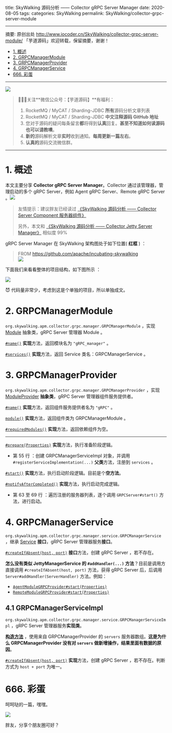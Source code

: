 title: SkyWalking 源码分析 —— Collector gRPC Server Manager
date: 2020-08-05
tags:
categories: SkyWalking
permalink: SkyWalking/collector-grpc-server-module

-------

摘要: 原创出处 http://www.iocoder.cn/SkyWalking/collector-grpc-server-module/ 「芋道源码」欢迎转载，保留摘要，谢谢！

- [1. 概述](http://www.iocoder.cn/SkyWalking/collector-grpc-server-module/)
- [2. GRPCManagerModule](http://www.iocoder.cn/SkyWalking/collector-grpc-server-module/)
- [3. GRPCManagerProvider](http://www.iocoder.cn/SkyWalking/collector-grpc-server-module/)
- [4. GRPCManagerService](http://www.iocoder.cn/SkyWalking/collector-grpc-server-module/)
- [666. 彩蛋](http://www.iocoder.cn/SkyWalking/collector-grpc-server-module/)

-------

![](http://www.iocoder.cn/images/common/wechat_mp_2017_07_31.jpg)

> 🙂🙂🙂关注**微信公众号：【芋道源码】**有福利：  
> 1. RocketMQ / MyCAT / Sharding-JDBC **所有**源码分析文章列表  
> 2. RocketMQ / MyCAT / Sharding-JDBC **中文注释源码 GitHub 地址**  
> 3. 您对于源码的疑问每条留言**都**将得到**认真**回复。**甚至不知道如何读源码也可以请教噢**。  
> 4. **新的**源码解析文章**实时**收到通知。**每周更新一篇左右**。  
> 5. **认真的**源码交流微信群。

-------

# 1. 概述

本文主要分享 **Collector gRPC Server Manager**。Collector 通过该管理器，管理启动的多个 gRPC Server，例如 Agent gRPC Server、Remote gRPC Server 。![](http://www.iocoder.cn/images/SkyWalking/2020_08_05/02.png)

> 友情提示：建议胖友已经读过 [《SkyWalking 源码分析 —— Collector Server Component 服务器组件》](http://www.iocoder.cn/SkyWalking/collector-server-component/?self)
> 
> 另外，本文和 [《SkyWalking 源码分析 —— Collector Jetty Server Manager》](http://www.iocoder.cn/SkyWalking/collector-jetty-server-module/?self) 相似度 99%

gRPC Server Manager 在 SkyWalking 架构图处于如下位置( **红框** ) ：

> FROM https://github.com/apache/incubating-skywalking  
> ![](http://www.iocoder.cn/images/SkyWalking/2020_08_05/01.jpeg)

下面我们来看看整体的项目结构，如下图所示 ：

![](http://www.iocoder.cn/images/SkyWalking/2020_08_05/03.png)

😈 代码量非常少，考虑到这是个单独的项目，所以单独成文。

# 2. GRPCManagerModule

`org.skywalking.apm.collector.grpc.manager.GRPCManagerModule` ，实现 [Module](https://github.com/YunaiV/skywalking/blob/40823179d7228207b06b603b9a1c09dfc4f78593/apm-collector/apm-collector-core/src/main/java/org/skywalking/apm/collector/core/module/Module.java) 抽象类，gRPC Server 管理器 Module 。

[`#name()`](https://github.com/YunaiV/skywalking/blob/621598af465bfcefee3432c2ef80aff25a33f1bf/apm-collector/apm-collector-grpc-manager/collector-grpc-manager-define/src/main/java/org/skywalking/apm/collector/grpc/manager/GRPCManagerModule.java#L33) **实现**方法，返回模块名为 `"gRPC_manager"` 。

[`#services()`](https://github.com/YunaiV/skywalking/blob/621598af465bfcefee3432c2ef80aff25a33f1bf/apm-collector/apm-collector-grpc-manager/collector-grpc-manager-define/src/main/java/org/skywalking/apm/collector/grpc/manager/GRPCManagerModule.java#L37) **实现**方法，返回 Service 类名：GRPCManagerService 。

# 3. GRPCManagerProvider

`org.skywalking.apm.collector.grpc.manager.GRPCManagerProvider` ，实现 [ModuleProvider](https://github.com/YunaiV/skywalking/blob/40823179d7228207b06b603b9a1c09dfc4f78593/apm-collector/apm-collector-core/src/main/java/org/skywalking/apm/collector/core/module/ModuleProvider.java) **抽象类**，gRPC Server 管理器组件服务提供者。

[`#name()`](https://github.com/YunaiV/skywalking/blob/f9de7bf75f62c16fd05cc0d1beb8f5b756108ec3/apm-collector/apm-collector-grpc-manager/collector-grpc-manager-provider/src/main/java/org/skywalking/apm/collector/grpc/manager/GRPCManagerProvider.java#L46) **实现**方法，返回组件服务提供者名为 `"gRPC"` 。

[`module()`](https://github.com/YunaiV/skywalking/blob/f9de7bf75f62c16fd05cc0d1beb8f5b756108ec3/apm-collector/apm-collector-grpc-manager/collector-grpc-manager-provider/src/main/java/org/skywalking/apm/collector/grpc/manager/GRPCManagerProvider.java#L50) **实现**方法，返回组件类为 GRPCManagerModule 。

[`#requiredModules()`](https://github.com/YunaiV/skywalking/blob/f9de7bf75f62c16fd05cc0d1beb8f5b756108ec3/apm-collector/apm-collector-grpc-manager/collector-grpc-manager-provider/src/main/java/org/skywalking/apm/collector/grpc/manager/GRPCManagerProvider.java#L72) **实现**方法，返回依赖组件为空。

-------

[`#prepare(Properties)`](https://github.com/YunaiV/skywalking/blob/f9de7bf75f62c16fd05cc0d1beb8f5b756108ec3/apm-collector/apm-collector-grpc-manager/collector-grpc-manager-provider/src/main/java/org/skywalking/apm/collector/grpc/manager/GRPCManagerProvider.java#L54) **实现**方法，执行准备阶段逻辑。

* 第 55 行 ：创建 GRPCManagerServiceImpl 对象，并调用 `#registerServiceImplementation(...)` **父类**方法，注册到 `services` 。

[`#start()`](https://github.com/YunaiV/skywalking/blob/f9de7bf75f62c16fd05cc0d1beb8f5b756108ec3/apm-collector/apm-collector-grpc-manager/collector-grpc-manager-provider/src/main/java/org/skywalking/apm/collector/grpc/manager/GRPCManagerProvider.java#L58) **实现**方法，执行启动阶段逻辑。目前是个**空方法**。

[`#notifyAfterCompleted()`](https://github.com/YunaiV/skywalking/blob/f9de7bf75f62c16fd05cc0d1beb8f5b756108ec3/apm-collector/apm-collector-grpc-manager/collector-grpc-manager-provider/src/main/java/org/skywalking/apm/collector/grpc/manager/GRPCManagerProvider.java#L62) **实现**方法，执行启动完成逻辑。

* 第 63 至 69 行 ：遍历注册的服务器列表，逐个调用 `GRPCServer#start()` 方法，进行启动。

# 4. GRPCManagerService

`org.skywalking.apm.collector.grpc.manager.service.GRPCManagerService` ，继承 [Service](https://github.com/YunaiV/skywalking/blob/40823179d7228207b06b603b9a1c09dfc4f78593/apm-collector/apm-collector-core/src/main/java/org/skywalking/apm/collector/core/module/Service.java) **接口**，gRPC Server 管理器服务**接口**。

[`#createIfAbsent(host, port)`](https://github.com/YunaiV/skywalking/blob/48f76a555c043fee2932230077a8112d4888d10f/apm-collector/apm-collector-grpc-manager/collector-grpc-manager-define/src/main/java/org/skywalking/apm/collector/grpc/manager/service/GRPCManagerService.java#L38) **接口**方法，创建 gRPC Server ，若不存在。

**怎么没有类似 JettyManagerService 的 `#addHandler(...)` 方法**？目前是调用方直接调用 `#createIfAbsent(host, port)` 方法，获得 gRPC Server 后，后调用 `Server#addHandler(ServerHandler)` 方法。例如：

* [`AgentModuleGRPCProvider#start(Properties)`](https://github.com/YunaiV/skywalking/blob/9c586ca730cc89d4d5ad6b4294f2779a23925a8c/apm-collector/apm-collector-agent-grpc/collector-agent-grpc-provider/src/main/java/org/skywalking/apm/collector/agent/grpc/AgentModuleGRPCProvider.java#L72)
* [`RemoteModuleGRPCProvider#start(Properties)`](https://github.com/YunaiV/skywalking/blob/9c586ca730cc89d4d5ad6b4294f2779a23925a8c/apm-collector/apm-collector-remote/collector-remote-grpc-provider/src/main/java/org/skywalking/apm/collector/remote/grpc/RemoteModuleGRPCProvider.java#L61)

## 4.1 GRPCManagerServiceImpl

`org.skywalking.apm.collector.grpc.manager.service.GRPCManagerServiceImpl` ，gRPC Server 管理器服务**实现类**。

[**构造方法**](https://github.com/YunaiV/skywalking/blob/9c586ca730cc89d4d5ad6b4294f2779a23925a8c/apm-collector/apm-collector-grpc-manager/collector-grpc-manager-provider/src/main/java/org/skywalking/apm/collector/grpc/manager/service/GRPCManagerServiceImpl.java#L44) ，使用来自 GRPCManagerProvider 的 `servers` 服务器数组。**这是为什么 GRPCManagerProvider 没有对 `servers` 做新增操作，结果里面有数据的原因**。

[`#createIfAbsent(host, port)`](https://github.com/YunaiV/skywalking/blob/9c586ca730cc89d4d5ad6b4294f2779a23925a8c/apm-collector/apm-collector-grpc-manager/collector-grpc-manager-provider/src/main/java/org/skywalking/apm/collector/grpc/manager/service/GRPCManagerServiceImpl.java#L48) **实现**方法，创建 gRPC Server ，若不存在。判断方式为 `host + port` 为唯一。

# 666. 彩蛋

呵呵哒的一篇，嘿嘿。

![](http://www.iocoder.cn/images/SkyWalking/2020_08_05/04.png)

胖友，分享个朋友圈可好？


